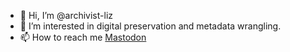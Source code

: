 - 👋 Hi, I’m @archivist-liz
- 👀 I’m interested in digital preservation and metadata wrangling.
- 📫 How to reach me <a rel="me" href="https://digipres.club/@archivist_Liz">Mastodon</a>

<!---
archivist-liz/archivist-liz is a ✨ special ✨ repository because its `README.md` (this file) appears on your GitHub profile.
You can click the Preview link to take a look at your changes.
--->
